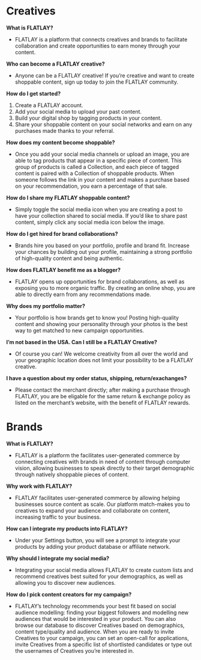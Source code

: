 <!-- TITLE: Frequently Asked Questions -->

# Creatives

**What is FLATLAY?**
* FLATLAY is a platform that connects creatives and brands to facilitate collaboration and create opportunities to earn money through your content.

**Who can become a FLATLAY creative?**
* Anyone can be a FLATLAY creative! If you’re creative and want to create shoppable content, sign up today to join the FLATLAY community. 

**How do I get started?**
1. Create a FLATLAY account.
2. Add your social media to upload your past content.
3. Build your digital shop by tagging products in your content.
4. Share your shoppable content on your social networks and earn on any purchases made thanks to your referral.

**How does my content become shoppable?**
* Once you add your social media channels or upload an image, you are able to tag products that appear in a specific piece of content. This group of products is called a Collection, and each piece of tagged content is paired with a Collection of shoppable products. When someone follows the link in your content and makes a purchase based on your recommendation, you earn a percentage of that sale.

**How do I share my FLATLAY shoppable content?**
* Simply toggle the social media icon when you are creating a post to have your collection shared to social media. If you’d like to share past content, simply click any social media icon below the image.

**How do I get hired for brand collaborations?**
* Brands hire you based on your portfolio, profile and brand fit. Increase your chances by building out your profile, maintaining a strong portfolio of high-quality content and being authentic.

**How does FLATLAY benefit me as a blogger?**
* FLATLAY opens up opportunities for brand collaborations, as well as exposing you to more organic traffic. By creating an online shop, you are able to directly earn from any recommendations made.

**Why does my portfolio matter?**
* Your portfolio is how brands get to know you! Posting high-quality content and showing your personality through your photos is the best way to get matched to new campaign opportunities.

**I’m not based in the USA. Can I still be a FLATLAY Creative?**
* Of course you can! We welcome creativity from all over the world and your geographic location does not limit your possibility to be a FLATLAY creative. 

**I have a question about my order status, shipping, return/exachanges?**
* Please contact the merchant directly; after making a purchase through FLATLAY, you are be eligable for the same return & exchange policy as listed on the merchant’s website, with the benefit of FLATLAY rewards.


# Brands
**What is FLATLAY?**
* FLATLAY is a platform the facilitates user-generated commerce by connecting creatives with brands in need of content through computer vision, allowing businesses to speak directly to their target demographic through natively shoppable pieces of content.

**Why work with FLATLAY?**
* FLATLAY facilitates user-generated commerce by allowing helping businesses source content as scale. Our platform match-makes you to creatives to expand your audience and collaborate on content, increasing traffic to your business.

**How can I integrate my products into FLATLAY?**
* Under your Settings button, you will see a prompt to integrate your products by adding your product database or affiliate network.

**Why should I integrate my social media?**
* Integrating your social media allows FLATLAY to create custom lists and recommend creatives best suited for your demographics, as well as allowing you to discover new audiences.

**How do I pick content creators for my campaign?**
* FLATLAY’s technology recommends your best fit based on social audience modelling: finding your biggest followers and modelling new audiences that would be interested in your product. You can also browse our database to discover Creatives based on demographics, content type/quality and audience.
When you are ready to invite Creatives to your campaign, you can set an open-call for applications, invite Creatives from a specific list of shortlisted candidates or type out the usernames of Creatives you’re interested in.

